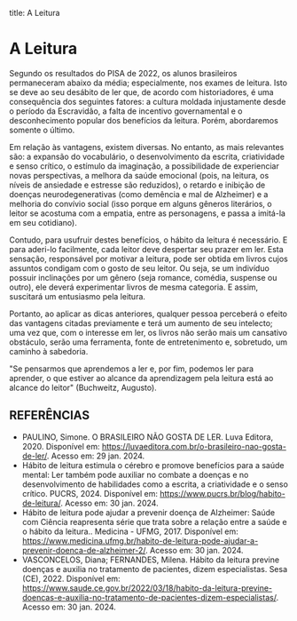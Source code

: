 title: A Leitura

# A Leitura

Segundo os resultados do PISA de 2022, os alunos brasileiros permaneceram abaixo da média; especialmente, nos exames de leitura. Isto se deve ao seu desábito de ler que, de acordo com historiadores, é uma consequência dos seguintes fatores: a cultura moldada injustamente desde o período da Escravidão, a falta de incentivo governamental e o desconhecimento popular dos benefícios da leitura. Porém, abordaremos somente o último.

Em relação às vantagens, existem diversas. No entanto, as mais relevantes são: a expansão do vocabulário, o desenvolvimento da escrita, criatividade e senso crítico, o estímulo da imaginação, a possibilidade de experienciar novas perspectivas, a melhora da saúde emocional (pois, na leitura, os níveis de ansiedade e estresse são reduzidos), o retardo e inibição de doenças neurodegenerativas (como demência e mal de Alzheimer) e a melhoria do convívio social (isso porque em alguns gêneros literários, o leitor se acostuma com a empatia, entre as personagens, e passa a imitá-la em seu cotidiano).

Contudo, para usufruir destes benefícios, o hábito da leitura é necessário. E para aderi-lo facilmente, cada leitor deve despertar seu prazer em ler. Esta sensação, responsável por motivar a leitura, pode ser obtida em livros cujos assuntos condigam com o gosto de seu leitor. Ou seja, se um indivíduo possuir inclinações por um gênero (seja romance, comédia, suspense ou outro), ele deverá experimentar livros de mesma categoria. E assim, suscitará um entusiasmo pela leitura.

Portanto, ao aplicar as dicas anteriores, qualquer pessoa perceberá o efeito das vantagens citadas previamente e terá um aumento de seu intelecto; uma vez que, com o interesse em ler, os livros não serão mais um cansativo obstáculo, serão uma ferramenta, fonte de entretenimento e, sobretudo, um caminho à sabedoria.

"Se pensarmos que aprendemos a ler e, por fim, podemos ler para aprender, o que estiver ao alcance da aprendizagem pela leitura está ao alcance do leitor" (Buchweitz, Augusto).

## REFERÊNCIAS

- PAULINO, Simone. O BRASILEIRO NÃO GOSTA DE LER. Luva Editora, 2020. Disponível em: https://luvaeditora.com.br/o-brasileiro-nao-gosta-de-ler/. Acesso em: 29 jan. 2024.
- Hábito de leitura estimula o cérebro e promove benefícios para a saúde mental: Ler também pode auxiliar no combate a doenças e no desenvolvimento de habilidades como a escrita, a criatividade e o senso crítico. PUCRS, 2024. Disponível em: https://www.pucrs.br/blog/habito-de-leitura/. Acesso em: 30 jan. 2024.
- Hábito de leitura pode ajudar a prevenir doença de Alzheimer: Saúde com Ciência reapresenta série que trata sobre a relação entre a saúde e o hábito da leitura.. Medicina - UFMG, 2017. Disponível em: https://www.medicina.ufmg.br/habito-de-leitura-pode-ajudar-a-prevenir-doenca-de-alzheimer-2/. Acesso em: 30 jan. 2024.
- VASCONCELOS, Diana; FERNANDES, Milena. Hábito da leitura previne doenças e auxilia no tratamento de pacientes, dizem especialistas. Sesa (CE), 2022. Disponível em: https://www.saude.ce.gov.br/2022/03/18/habito-da-leitura-previne-doencas-e-auxilia-no-tratamento-de-pacientes-dizem-especialistas/. Acesso em: 30 jan. 2024.
